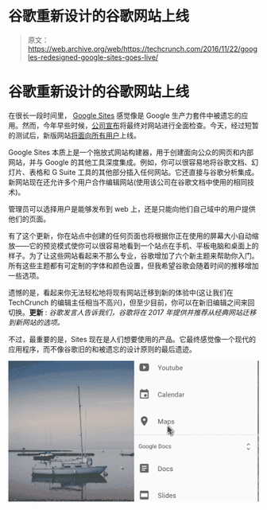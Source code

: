 # 谷歌重新设计的谷歌网站上线

> 原文：<https://web.archive.org/web/https://techcrunch.com/2016/11/22/googles-redesigned-google-sites-goes-live/>

# 谷歌重新设计的谷歌网站上线

在很长一段时间里， [Google Sites](https://web.archive.org/web/20230305214810/https://sites.google.com/) 感觉像是 Google 生产力套件中被遗忘的应用。然而，今年早些时候，[公司宣布](https://web.archive.org/web/20230305214810/https://cloud.googleblog.com/2016/06/powering-a-more-connected-and-collaborative-enterprise.html)将最终对网站进行全面检查。今天，经过短暂的测试后，新版网站[将面向所有用户](https://web.archive.org/web/20230305214810/https://blog.google/products/g-suite/totally-rebuilt-sites-customer-tested/)上线。

Google Sites 本质上是一个拖放式网站构建器，用于创建面向公众的网页和内部网站，并与 Google 的其他工具深度集成。例如，你可以很容易地将谷歌文档、幻灯片、表格和 G Suite 工具的其他部分插入任何网站。它还直接与谷歌分析集成。新网站现在还允许多个用户合作编辑网站(使用该公司在谷歌文档中使用的相同技术)。

管理员可以选择用户是能够发布到 web 上，还是只能向他们自己域中的用户提供他们的页面。

有了这个更新，你在站点中创建的任何页面也将根据你正在使用的屏幕大小自动缩放——它的预览模式使你可以很容易地看到一个站点在手机、平板电脑和桌面上的样子。为了让这些网站看起来不那么专业，谷歌增加了六个新主题来帮助你入门。所有这些主题都有可定制的字体和颜色设置，但我希望谷歌会随着时间的推移增加一些选项。

遗憾的是，看起来你无法轻松地将现有网站迁移到新的体验中(这让我们在 TechCrunch 的编辑主任相当不高兴)，但至少目前，你可以在新旧编辑之间来回切换。**更新** : *谷歌发言人告诉我们，谷歌将在 2017 年提供并推荐从经典网站迁移到新网站的选项。*

不过，最重要的是，Sites 现在是人们想要使用的产品。它最终感觉像一个现代的应用程序，而不像谷歌旧的和被遗忘的设计原则的最后遗迹。

[![sitesmapgif](img/6731649b5945c20ade3610faa77459bd.png)](https://web.archive.org/web/20230305214810/https://techcrunch.com/wp-content/uploads/2016/11/sitesmapgif.gif)